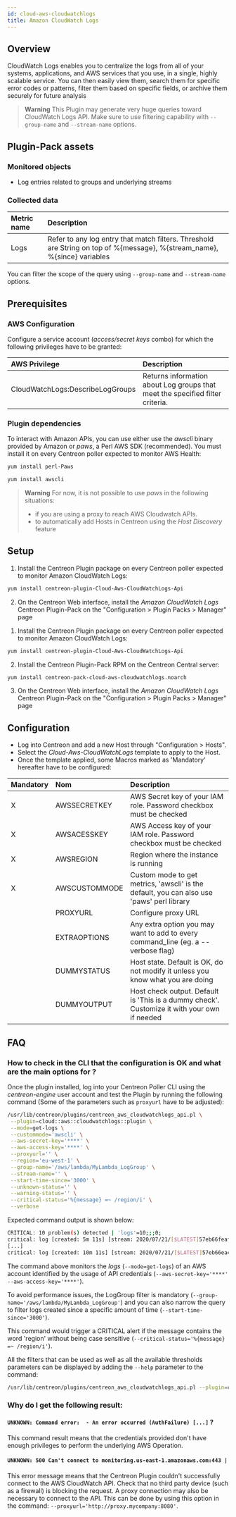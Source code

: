 ```yaml
---
id: cloud-aws-cloudwatchlogs
title: Amazon CloudWatch Logs
---
```


## Overview

CloudWatch Logs enables you to centralize the logs from all of your systems, applications, 
and AWS services that you use, in a single, highly scalable service. You can then easily view them, 
search them for specific error codes or patterns, filter them based on specific fields, 
or archive them securely for future analysis

> **Warning** This Plugin may generate very huge queries toward CloudWatch Logs API. Make sure to use filtering capability
> with ```--group-name``` and ```--stream-name``` options. 

## Plugin-Pack assets

### Monitored objects

* Log entries related to groups and underlying streams

### Collected data 

<!--DOCUSAURUS_CODE_TABS-->

<!--Get-Logs-->

| Metric name | Description                                                                                                               |
|:------------|:--------------------------------------------------------------------------------------------------------------------------|
| Logs        | Refer to any log entry that match filters. Threshold are String on top of %{message}, %{stream\_name}, %{since} variables |

You can filter the scope of the query using ```--group-name``` and ```--stream-name``` options.

<!--END_DOCUSAURUS_CODE_TABS-->

## Prerequisites

### AWS Configuration

Configure a service account (*access/secret keys* combo) for which the following privileges have to be granted:

| AWS Privilege                    | Description                                                                     |
| :------------------------------- | :------------------------------------------------------------------------------ |
| CloudWatchLogs:DescribeLogGroups | Returns information about Log groups that meet the specified filter criteria.   |

### Plugin dependencies

To interact with Amazon APIs, you can use either use the *awscli* binary provided by Amazon or *paws*, a Perl AWS SDK (recommended). 
You must install it on every Centreon poller expected to monitor AWS Health: 

<!--DOCUSAURUS_CODE_TABS-->

<!--perl-Paws-installation-->

```bash
yum install perl-Paws
```

<!--aws-cli-installation-->

```bash
yum install awscli
```

<!--END_DOCUSAURUS_CODE_TABS-->


> **Warning** For now, it is not possible to use *paws* in the following situations:
> * if you are using a proxy to reach AWS Cloudwatch APIs. 
> * to automatically add Hosts in Centreon using the *Host Discovery* feature


## Setup 

<!--DOCUSAURUS_CODE_TABS-->

<!--Online IMP Licence & IT-100 Editions-->

1. Install the Centreon Plugin package on every Centreon poller expected to monitor Amazon CloudWatch Logs:

```bash
yum install centreon-plugin-Cloud-Aws-CloudWatchLogs-Api
```

2. On the Centreon Web interface, install the *Amazon CloudWatch Logs* Centreon Plugin-Pack on the "Configuration > Plugin Packs > Manager" page


<!--Offline IMP License-->

1. Install the Centreon Plugin package on every Centreon poller expected to monitor Amazon CloudWatch Logs:

```bash
yum install centreon-plugin-Cloud-Aws-CloudWatchLogs-Api
```

2. Install the Centreon Plugin-Pack RPM on the Centreon Central server:

```bash
yum install centreon-pack-cloud-aws-cloudwatchlogs.noarch
```

3. On the Centreon Web interface, install the *Amazon CloudWatch Logs* Centreon Plugin-Pack on the "Configuration > Plugin Packs > Manager" page

<!--END_DOCUSAURUS_CODE_TABS-->

## Configuration

* Log into Centreon and add a new Host through "Configuration > Hosts". 
* Select the *Cloud-Aws-CloudWatchLogs* template to apply to the Host.
* Once the template applied, some Macros marked as 'Mandatory' hereafter have to be configured:

| Mandatory   | Nom             | Description                                                                                 |
| :---------- | :-------------- | :------------------------------------------------------------------------------------------ |
| X           | AWSSECRETKEY    | AWS Secret key of your IAM role. Password checkbox must be checked                          |
| X           | AWSACESSKEY     | AWS Access key of your IAM role. Password checkbox must be checked                          |
| X           | AWSREGION       | Region where the instance is running                                                        |
| X           | AWSCUSTOMMODE   | Custom mode to get metrics, 'awscli' is the default, you can also use 'paws' perl library   |
|             | PROXYURL        | Configure proxy URL                                                                         |
|             | EXTRAOPTIONS    | Any extra option you may want to add to every command\_line (eg. a --verbose flag)          |
|             | DUMMYSTATUS     | Host state. Default is OK, do not modify it unless you know what you are doing              |
|             | DUMMYOUTPUT     | Host check output. Default is 'This is a dummy check'. Customize it with your own if needed |


## FAQ

### How to check in the CLI that the configuration is OK and what are the main options for ?

Once the plugin installed, log into your Centreon Poller CLI using the *centreon-engine* user account and test the Plugin 
by running the following command (Some of the parameters such as ```proxyurl``` have to be adjusted):

```bash
/usr/lib/centreon/plugins/centreon_aws_cloudwatchlogs_api.pl \
 --plugin=cloud::aws::cloudwatchlogs::plugin \
 --mode=get-logs \
 --custommode='awscli' \
 --aws-secret-key='****' \
 --aws-access-key='****' \
 --proxyurl='' \
 --region='eu-west-1' \
 --group-name='/aws/lambda/MyLambda_LogGroup' \
 --stream-name='' \
 --start-time-since='3000' \
 --unknown-status='' \
 --warning-status='' \
 --critical-status='%{message} =~ /region/i' \
 --verbose
```

Expected command output is shown below: 

```bash 	
CRITICAL: 10 problem(s) detected | 'logs'=10;;;0;
critical: log [created: 5m 11s] [stream: 2020/07/21/[$LATEST]57eb66feaf4aa7bc46gr0e91aeac2b99] [message: [INFO] 2020-07-21T14:35:31.591Z    edcea75a-41ceaa-43ae0-8fa6-1cfea0d0dc  Set REGION: eu-west-1 -- ]
[...]
critical: log [created: 10m 11s] [stream: 2020/07/21/[$LATEST]57eb66eac4cea0e91ce2b99] [message: [INFO]    2020-07-21T14:30:31.767Z    8a62ac5e-d6dd-44Da-b23e-bce42fef3  Set REGION: eu-west-1 -- ]
```

The command above monitors the *logs* (```--mode=get-logs```) of an AWS account identified by the usage of API credentials (```--aws-secret-key='****' --aws-access-key='****'```). 

To avoid performance issues, the LogGroup filter is mandatory (```--group-name='/aws/lambda/MyLambda_LogGroup'```) and you can also narrow the query to filter logs created since a specific amount of time (```--start-time-since='3000'```).

This command would trigger a CRITICAL alert if the message contains the word 'region' without being case sensitive (```--critical-status='%{message} =~ /region/i'```). 

All the filters that can be used as well as all the available thresholds parameters can be displayed by adding the  ```--help``` 
parameter to the command:

```bash
/usr/lib/centreon/plugins/centreon_aws_cloudwatchlogs_api.pl --plugin=cloud::aws::cloudwatchlogs::plugin --mode=get-logs --help
```

### Why do I get the following result: 

#### ```UNKNOWN: Command error:  - An error occurred (AuthFailure) [...]``` ? 

This command result means that the credentials provided don't have enough privileges to perform the underlying AWS Operation.


#### ```UNKNOWN: 500 Can't connect to monitoring.us-east-1.amazonaws.com:443 |```

This error message means that the Centreon Plugin couldn't successfully connect to the AWS CloudWatch API.
Check that no third party device (such as a firewall) is blocking the request.
A proxy connection may also be necessary to connect to the API. 
This can be done by using this option in the command: ```--proxyurl='http://proxy.mycompany:8080'```.